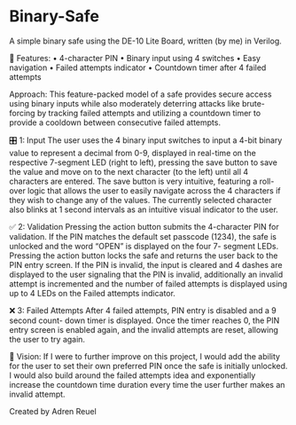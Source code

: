 # Binary-Safe
A simple binary safe using the DE-10 Lite Board, written (by me) in Verilog.

🚀 Features:
• 4-character PIN
• Binary input using 4 switches
• Easy navigation
• Failed attempts indicator
• Countdown timer after 4 failed attempts

Approach:
This feature-packed model of a safe provides secure access using
binary inputs while also moderately deterring attacks like brute-
forcing by tracking failed attempts and utilizing a countdown timer
to provide a cooldown between consecutive failed attempts.

🎛️ 1: Input
The user uses the 4 binary input switches to input a 4-bit binary
value to represent a decimal from 0-9, displayed in real-time on the
respective 7-segment LED (right to left), pressing the save button
to save the value and move on to the next character (to the left)
until all 4 characters are entered. The save button is very
intuitive, featuring a roll-over logic that allows the user to
easily navigate across the 4 characters if they wish to change any
of the values. The currently selected character also blinks at 1
second intervals as an intuitive visual indicator to the user.

✅ 2: Validation
Pressing the action button submits the 4-character PIN for
validation. If the PIN matches the default set passcode (1234), the
safe is unlocked and the word “OPEN” is displayed on the four 7-
segment LEDs. Pressing the action button locks the safe and returns
the user back to the PIN entry screen.
If the PIN is invalid, the input is cleared and 4 dashes are
displayed to the user signaling that the PIN is invalid,
additionally an invalid attempt is incremented and the number of
failed attempts is displayed using up to 4 LEDs on the Failed
attempts indicator.

❌ 3: Failed Attempts
After 4 failed attempts, PIN entry is disabled and a 9 second count-
down timer is displayed. Once the timer reaches 0, the PIN entry
screen is enabled again, and the invalid attempts are reset,
allowing the user to try again.

🫡 Vision: If I were to further improve on this project, I would add
the ability for the user to set their own preferred PIN once the
safe is initially unlocked. I would also build around the failed
attempts idea and exponentially increase the countdown time duration
every time the user further makes an invalid attempt.

Created by Adren Reuel
